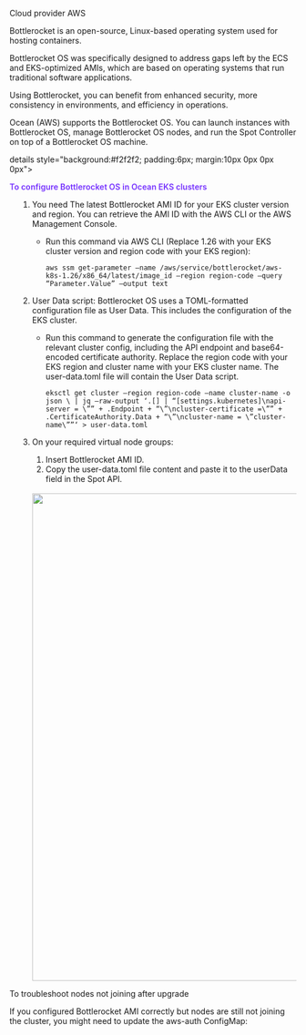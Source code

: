 <meta name="robots" content="noindex">

Cloud provider AWS

Bottlerocket is an open-source, Linux-based operating system used for hosting containers.

Bottlerocket OS was specifically designed to address gaps left by the ECS and EKS-optimized AMIs, which are based on operating systems that run traditional software applications.

Using Bottlerocket, you can benefit from enhanced security, more consistency in environments, and efficiency in operations.

Ocean (AWS) supports the Bottlerocket OS. You can launch instances with Bottlerocket OS, manage Bottlerocket OS nodes, and run the Spot Controller on top of a Bottlerocket OS machine.

details style="background:#f2f2f2; padding:6px; margin:10px 0px 0px 0px">
   <summary markdown="span" style="color:#7632FE; font-weight:600">To configure Bottlerocket OS in Ocean EKS clusters</summary>
 
   <div style="padding-left:16px">

1. You need The latest Bottlerocket AMI ID for your EKS cluster version and region. You can retrieve the AMI ID with the AWS CLI or the AWS Management Console. 

    * Run this command via AWS CLI (Replace 1.26 with your EKS cluster version and region code with your EKS region):

      `aws ssm get-parameter –name /aws/service/bottlerocket/aws-k8s-1.26/x86_64/latest/image_id –region region-code –query “Parameter.Value” –output text`

2. User Data script: Bottlerocket OS uses a TOML-formatted configuration file as User Data. This includes the configuration of the EKS cluster.  

   * Run this command to generate the configuration file with the relevant cluster config, including the API endpoint and base64-encoded certificate authority. Replace the region code with your EKS region and cluster name with your EKS cluster name. The user-data.toml file will contain the User Data script.
    
     `eksctl get cluster –region region-code –name cluster-name -o json \ | jq –raw-output ‘.[] | “[settings.kubernetes]\napi-server = \”” + .Endpoint + “\”\ncluster-certificate =\”” + .CertificateAuthority.Data + “\”\ncluster-name = \”cluster-name\””‘ > user-data.toml`

3. On your required virtual node groups:

    1. Insert Bottlerocket AMI ID.
    2. Copy the user-data.toml file content and paste it to the userData field in the Spot API.
  
   <br> 

    <img width="856" src="https://github.com/user-attachments/assets/1a485578-e36c-4fdf-8d92-c75119c499e3" />


   </div>
</details>



To troubleshoot nodes not joining after upgrade
 
If you configured Bottlerocket AMI correctly but nodes are still not joining the cluster, you might need to update the aws-auth ConfigMap:








